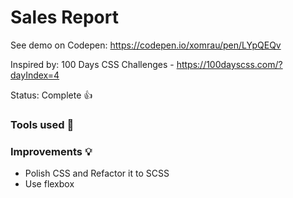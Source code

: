 # Sales Report

See demo on Codepen: https://codepen.io/xomrau/pen/LYpQEQv

Inspired by: 100 Days CSS Challenges - https://100dayscss.com/?dayIndex=4

Status: Complete :+1:

### Tools used :wrench:

### Improvements :bulb:

- Polish CSS and Refactor it to SCSS
- Use flexbox